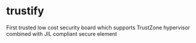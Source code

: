 # trustify
First trusted low cost security board which supports TrustZone hypervisor combined with JIL compliant secure element
